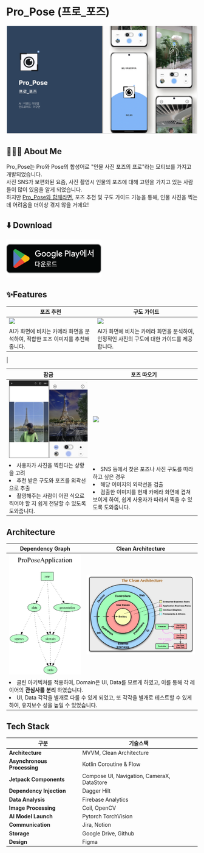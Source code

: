 # Pro_Pose (프로_포즈)
<img width = "600" src="./readme_sources/background_main.png"/>


## 🧏🏻‍♂️ About Me
Pro_Pose는 Pro와 Pose의 합성어로 "인물 사진 포즈의 프로"라는 모티브를 가지고 개발되었습니다. <br>
사진 SNS가 보편화된 요즘, 사진 촬영시 인물의 포즈에 대해 고민을 가지고 있는 사람들이 많이 있음을 알게 되었습니다. <br>
하지만 <u>Pro_Pose와 함께라면</u>, 포즈 추천 및 구도 가이드 기능을 통해, 인물 사진을 찍는 데 어려움을 더이상 겪지 않을 거에요!
<br>

## ⬇️ Download 

<a href="https://play.google.com/store/apps/details?id=com.hanadulset.pro_poseapp"><img width = "250" height="100" src="./readme_sources/download_in_ps.png"/>
</a>

## ✨Features

| <b>포즈 추천</b>| <b>구도 가이드</b> |
  |---|---|
  | <img src="./readme_sources/pose_recommend.gif" width ="200"/>|<img src="./readme_sources/guide_point.gif" width ="200"/> |
  |AI가 화면에 비치는 카메라 화면을 분석하여, 적합한 포즈 이미지를 추천해줍니다. |AI가 화면에 비치는 카메라 화면을 분석하여, 안정적인 사진의 구도에 대한 가이드를 제공합니다.|
  |
  

| <b>잠금</b>| <b>포즈 따오기</b> |
  |---|---| 
  | <img src="./readme_sources/pose_from.png" width ="300"/> | <img src="./image.png" width ="500"/> |
  | <li> 사용자가 사진을 찍힌다는 상황을 고려 </li> <li> 추천 받은 구도와 포즈를 외곽선으로 추출</li> <li> 촬영해주는 사람이 어떤 식으로 찍어야 할 지 쉽게 전달할 수 있도록 도와줍니다.  |  <li> SNS 등에서 찾은 포즈나 사진 구도를 따라하고 싶은 경우 </li> <li> 해당 이미지의 외곽선을 검출 </li> <li>검출한 이미지를 현재 카메라 화면에 겹쳐보이게 하여, 쉽게 사용자가 따라서 찍을 수 있도록 도와줍니다.</li> ||


## Architecture

<table>
    <thead>
        <tr>
            <th><b>Dependency Graph</b></th>
            <th><b>Clean Architecture</b></th>
        </tr>
    </thead>
    <tbody>
        <tr>
            <td><img src="./readme_sources/project.dot.png" width ="300"/> </td>
            <td><img src="./readme_sources/clean_arch.png" width ="500"/></td>
        </tr>
        <tr>
            <td colspan = "2">
             <li> 클린 아키텍쳐를 적용하여, Domain은 UI, Data를 모르게 하였고, 이를 통해 각 레이어의 <b>관심사를 분리</b> 하였습니다. </li><li> UI, Data 각각을 별개로 다룰 수 있게 되었고, 또 각각을 별개로 테스트할 수 있게 하여, 유지보수 성을 높일 수 있었습니다. </li> 
            </td>
        </tr>
    </tbody>
</table>

## Tech Stack 

| 구분 | 기술스택  |
|---|---|
|  **Architecture** |  MVVM, Clean Architecture |
| **Asynchronous Processing** |Kotlin Coroutine & Flow |
|**Jetpack Components**| Compose UI, Navigation, CameraX, DataStore |
| **Dependency Injection**|Dagger Hilt|
|**Data Analysis**| Firebase Analytics |
|**Image Processing**| Coil, OpenCV |
| **AI Model Launch**| Pytorch TorchVision |
| **Communication**| Jira, Notion |
|**Storage**| Google Drive, Github |
|**Design**| Figma |